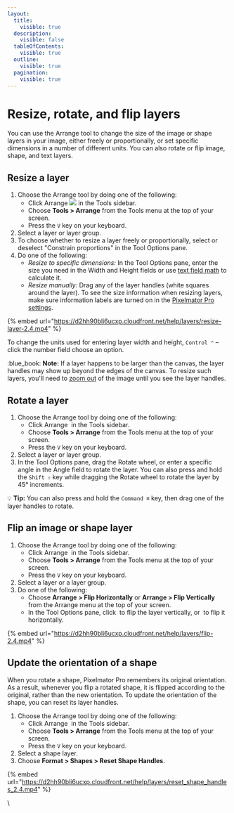 ```yaml
---
layout:
  title:
    visible: true
  description:
    visible: false
  tableOfContents:
    visible: true
  outline:
    visible: true
  pagination:
    visible: true
---
```


# Resize, rotate, and flip layers

You can use the Arrange tool to change the size of the image or shape layers in your image, either freely or proportionally, or set specific dimensions in a number of different units. You can also rotate or flip image, shape, and text layers.

## Resize a layer

1. Choose the Arrange tool by doing one of the following:
   * Click Arrange ![](https://help.pixelmator.com/pixelmator-pro/3.5/assets/English/1590505056000.png) in the Tools sidebar.
   * Choose **Tools > Arrange** from the Tools menu at the top of your screen.
   * Press the `V` key on your keyboard.
2. Select a layer or layer group.
3. To choose whether to resize a layer freely or proportionally, select or deselect "Constrain proportions" in the Tool Options pane.
4. Do one of the following:
   * _Resize to specific dimensions:_ In the Tool Options pane, enter the size you need in the Width and Height fields or use [text field math](../pixelmator-pro-basics/use-text-field-math.md) to calculate it.&#x20;
   * _Resize manually:_ Drag any of the layer handles (white squares around the layer).  To see the size information when resizing layers, make sure information labels are turned on in the [Pixelmator Pro settings](../pixelmator-pro-basics/pixelmator-pro-settings/).

{% embed url="https://d2hh90bli6ucxp.cloudfront.net/help/layers/resize-layer-2.4.mp4" %}

To change the units used for entering layer width and height, `Control ⌃` – click the number field choose an option.

:blue\_book: **Note:** If a layer happens to be larger than the canvas, the layer handles may show up beyond the edges of the canvas. To resize such layers, you'll need to [zoom out](../pixelmator-pro-basics/zoom-in-and-out-of-an-image.md) of the image until you see the layer handles.

## Rotate a layer

1. Choose the Arrange tool by doing one of the following:
   * Click Arrange <img src="https://help.pixelmator.com/pixelmator-pro/3.5/assets/English/1590505056000.png" alt="" data-size="line"> in the Tools sidebar.
   * Choose **Tools > Arrange** from the Tools menu at the top of your screen.
   * Press the `V` key on your keyboard.
2. Select a layer or layer group.
3. In the Tool Options pane, drag the Rotate wheel, or enter a specific angle in the Angle field to rotate the layer. You can also press and hold the `Shift ⇧` key while dragging the Rotate wheel to rotate the layer by 45° increments.&#x20;

:bulb: **Tip:** You can also press and hold the `Command ⌘` key, then drag one of the layer handles to rotate.

## Flip an image or shape layer

1. Choose the Arrange tool by doing one of the following:
   * Click Arrange <img src="https://help.pixelmator.com/pixelmator-pro/3.5/assets/English/1590505056000.png" alt="" data-size="line"> in the Tools sidebar.
   * Choose **Tools > Arrange** from the Tools menu at the top of your screen.
   * Press the `V` key on your keyboard.
2. Select a layer or a layer group.
3. Do one of the following:
   * Choose **Arrange > Flip Horizontally** or **Arrange > Flip Vertically** from the Arrange menu at the top of your screen.
   * In the Tool Options pane, click <img src="https://help.pixelmator.com/pixelmator-pro/3.5/assets/English/1583160525000.png" alt="" data-size="line"> to flip the layer vertically, or <img src="https://help.pixelmator.com/pixelmator-pro/3.5/assets/English/1583160564000.png" alt="" data-size="line"> to flip it horizontally.

{% embed url="https://d2hh90bli6ucxp.cloudfront.net/help/layers/flip-2.4.mp4" %}

## Update the orientation of a shape

When you rotate a shape, Pixelmator Pro remembers its original orientation. As a result, whenever you flip a rotated shape, it is flipped according to the original, rather than the new orientation. To update the orientation of the shape, you can reset its layer handles.

1. Choose the Arrange tool by doing one of the following:
   * Click Arrange <img src="https://help.pixelmator.com/pixelmator-pro/3.5/assets/English/1590505056000.png" alt="" data-size="line"> in the Tools sidebar.
   * Choose **Tools > Arrange** from the Tools menu at the top of your screen.
   * Press the `V` key on your keyboard.
2. Select a shape layer.
3. Choose **Format > Shapes > Reset Shape Handles**.

{% embed url="https://d2hh90bli6ucxp.cloudfront.net/help/layers/reset_shape_handles_2.4.mp4" %}

\
